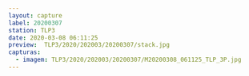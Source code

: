 ```yaml
---
layout: capture
label: 20200307
station: TLP3
date: 2020-03-08 06:11:25
preview:  TLP3/2020/202003/20200307/stack.jpg
capturas:
  - imagem: TLP3/2020/202003/20200307/M20200308_061125_TLP_3P.jpg
---
```

